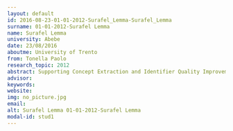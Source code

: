 ```yaml
---
layout: default 
id: 2016-08-23-01-01-2012-Surafel_Lemma-Surafel_Lemma
surname: 01-01-2012-Surafel Lemma
name: Surafel Lemma
university: Abebe
date: 23/08/2016
aboutme: University of Trento
from: Tonella Paolo 
research_topic: 2012
abstract: Supporting Concept Extraction and Identifier Quality Improvement through Programmers' Lexicon Analysis
advisor: 
keywords: 
website: 
img: no_picture.jpg
email: 
alt: Surafel Lemma 01-01-2012-Surafel Lemma
modal-id: stud1
---
```

